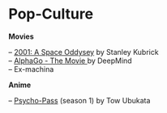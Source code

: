# Pop-Culture

**Movies**

– [2001: A Space Oddysey](https://www.imdb.com/title/tt0062622/) by Stanley Kubrick  
– [AlphaGo - The Movie ](https://www.youtube.com/watch?v=WXuK6gekU1Y)by DeepMind  
– Ex-machina



**Anime**

– [Psycho-Pass](https://www.imdb.com/title/tt2379308/) \(season 1\) by Tow Ubukata

